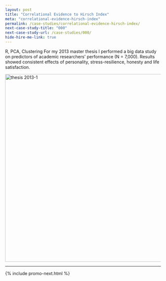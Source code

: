 ```yaml
---
layout: post
title: "Correlational Evidence to Hirsch Index"
meta: "correlational-evidence-hirsch-index"
permalink: /case-studies/correlational-evidence-hirsch-index/
next-case-study-title: "000"
next-case-study-url: /case-studies/000/
hide-hire-me-link: true
---
```

R, PCA, Clustering
For my 2013 master thesis I performed a big data study on predictors of academic researchers' performance (N = 7,000). Results showed consistent effects of personality, stress-resilience, honesty and life satisfaction.

<p><a href="/_post_images/2014/03/thesis-2013-1.png"><img src="/_post_images/2014/03/thesis-2013-1.png" alt="thesis 2013-1" width="954" height="607" class="alignnone size-full wp-image-4067" /></a></p>

---

{% include promo-next.html %}
